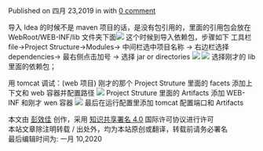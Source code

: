 Published on 四月 23,2019 in with [0 comment](#comments)

导入 Idea 的时候不是 maven 项目的话，是没有包引用的，里面的引用包会放在 WebRoot/WEB-INF/lib 文件夹下面![](http://hiper.top/upload/2019/3/image-15559941031642019042304350369.png) 这个时候到导入依赖包，步骤如下 工具栏 file->Project Structure->Modules-> 中间栏选中项目名称 -> 右边栏选择 dependencies-> 最右侧点击加号 -> 选择 jar or directories ![](http://hiper.top/upload/2019/3/image-155599442488520190423044029489.png) ![](http://hiper.top/upload/2019/3/image-155599450328220190423044143246.png) 选择刚才的 lib 里面的依赖包；

用 tomcat 调试：(web 项目) 刚才的那个 Project Struture 里面的 facets 添加上下文和 web 容器并配置路径 ![](http://hiper.top/upload/2019/3/image-155599477380020190423044613889.png) Project Struture 里面的 Artifacts 添加 WEB-INF 和刚才 wen 容器 ![](http://hiper.top/upload/2019/3/image-155599491353720190423044833554.png) 最后在运行配置里添加 tomcat 配置端口和 Artifacts

本文由 [彭效佳](http://hiper.top/) 创作，采用 [知识共享署名 4.0](https://creativecommons.org/licenses/by/4.0/) 国际许可协议进行许可  
本站文章除注明转载 / 出处外，均为本站原创或翻译，转载前请务必署名  
最后编辑时间为: 一月 10,2020